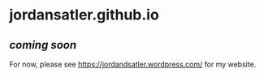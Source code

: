 # jordansatler.github.io
## *coming soon*  


For now, please see https://jordandsatler.wordpress.com/ for my website.
